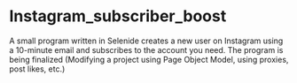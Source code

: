 # Instagram_subscriber_boost
A small program written in Selenide creates a new user on Instagram using a 10-minute email and subscribes to the account you need. 
The program is being finalized (Modifying a project using Page Object Model, using proxies, post likes, etc.)

